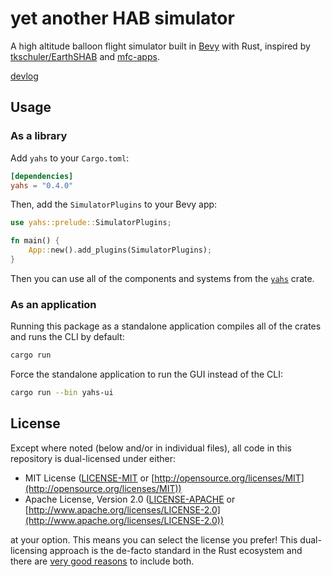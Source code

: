 # yet another HAB simulator

A high altitude balloon flight simulator built in
[Bevy](https://bevyengine.org/) with Rust, inspired by
[tkschuler/EarthSHAB](https://github.com/tkschuler/EarthSHAB) and
[mfc-apps](https://github.com/Brickworks/mfc-apps).

[devlog](docs/devlog.md)

## Usage

### As a library

Add `yahs` to your `Cargo.toml`:

```toml
[dependencies]
yahs = "0.4.0"
```

Then, add the `SimulatorPlugins` to your Bevy app:

```rust
use yahs::prelude::SimulatorPlugins;

fn main() {
    App::new().add_plugins(SimulatorPlugins);
}
```

Then you can use all of the components and systems from the
[`yahs`](./crates/yahs/README.md) crate.


### As an application

Running this package as a standalone application compiles all of the crates
and runs the CLI by default:

```bash
cargo run
```

Force the standalone application to run the GUI instead of the CLI:

```bash
cargo run --bin yahs-ui
```

## License

Except where noted (below and/or in individual files), all code in this
repository is dual-licensed under either:

* MIT License ([LICENSE-MIT](LICENSE-MIT) or
  [http://opensource.org/licenses/MIT](http://opensource.org/licenses/MIT))
* Apache License, Version 2.0 ([LICENSE-APACHE](LICENSE-APACHE) or
  [http://www.apache.org/licenses/LICENSE-2.0](http://www.apache.org/licenses/LICENSE-2.0))

at your option. This means you can select the license you prefer! This
dual-licensing approach is the de-facto standard in the Rust ecosystem and there
are [very good reasons](https://github.com/bevyengine/bevy/issues/2373) to
include both.
